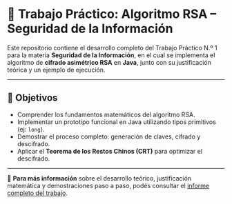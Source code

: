 # 🔐 Trabajo Práctico: Algoritmo RSA – Seguridad de la Información

Este repositorio contiene el desarrollo completo del Trabajo Práctico N.º 1 para la materia **Seguridad de la Información**, en el cual se implementa el algoritmo de **cifrado asimétrico RSA** en **Java**, junto con su justificación teórica y un ejemplo de ejecución.

---

## 📌 Objetivos

- Comprender los fundamentos matemáticos del algoritmo RSA.
- Implementar un prototipo funcional en Java utilizando tipos primitivos (ej: `long`).
- Demostrar el proceso completo: generación de claves, cifrado y descifrado.
- Aplicar el **Teorema de los Restos Chinos (CRT)** para optimizar el descifrado.

---

📄 **Para más información** sobre el desarrollo teórico, justificación matemática y demostraciones paso a paso, podés consultar el [informe completo del trabajo](https://docs.google.com/document/d/1FsmJ-1TfopvfFZjnV6DHteoK-sJEGTruIGLU5ufGiCs/edit?usp=sharing).
